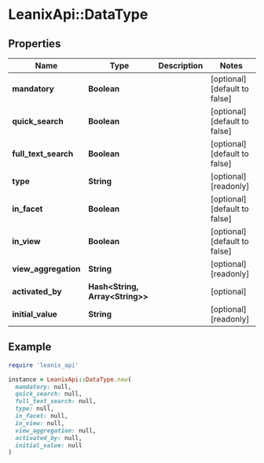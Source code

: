 # LeanixApi::DataType

## Properties

| Name | Type | Description | Notes |
| ---- | ---- | ----------- | ----- |
| **mandatory** | **Boolean** |  | [optional][default to false] |
| **quick_search** | **Boolean** |  | [optional][default to false] |
| **full_text_search** | **Boolean** |  | [optional][default to false] |
| **type** | **String** |  | [optional][readonly] |
| **in_facet** | **Boolean** |  | [optional][default to false] |
| **in_view** | **Boolean** |  | [optional][default to false] |
| **view_aggregation** | **String** |  | [optional][readonly] |
| **activated_by** | **Hash&lt;String, Array&lt;String&gt;&gt;** |  | [optional] |
| **initial_value** | **String** |  | [optional][readonly] |

## Example

```ruby
require 'leanix_api'

instance = LeanixApi::DataType.new(
  mandatory: null,
  quick_search: null,
  full_text_search: null,
  type: null,
  in_facet: null,
  in_view: null,
  view_aggregation: null,
  activated_by: null,
  initial_value: null
)
```

